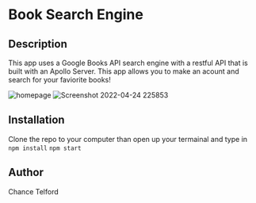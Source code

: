 # Book Search Engine

## Description
This app uses a Google Books API search engine with a restful API that is built with an Apollo Server. This app allows you to make an acount and search for your faviorite books!

![homepage](https://user-images.githubusercontent.com/92404288/165018472-0fda3a9a-06af-4fbc-baae-3d3585a26ecd.jpg)
![Screenshot 2022-04-24 225853](https://user-images.githubusercontent.com/92404288/165018577-0cd321a7-3ab8-4040-8cc7-3928c0e0d82a.png)

## Installation 
Clone the repo to your computer than open up your termainal and type in
`npm install`
`npm start`

## Author

Chance Telford
